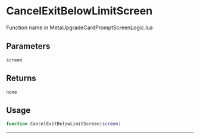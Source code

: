 # CancelExitBelowLimitScreen
Function name in MetaUpgradeCardPromptScreenLogic.lua
## Parameters
`screen`
## Returns
`none`
## Usage
```lua
function CancelExitBelowLimitScreen(screen)
```
---
